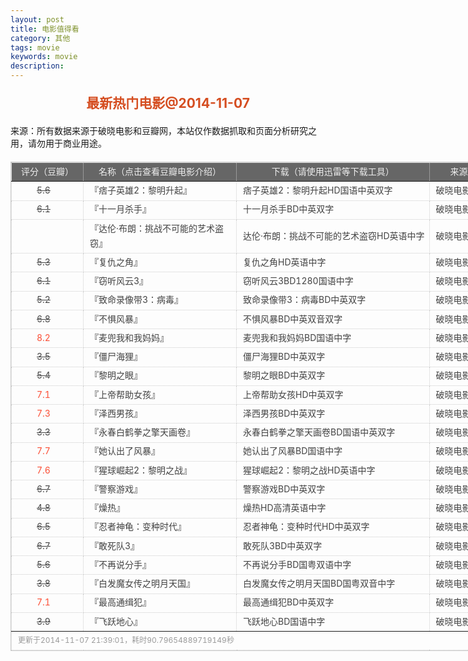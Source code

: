 ```yaml
---
layout: post
title: 电影值得看
category: 其他
tags: movie
keywords: movie 
description: 
---
```

<h2 style="text-align:center;color:#D54E21;margin:20px auto">最新热门电影@2014-11-07</h2>
<div>来源：所有数据来源于破晓电影和豆瓣网，本站仅作数据抓取和页面分析研究之用，请勿用于商业用途。</div>
<table id="movietb">
	<thead>
		<tr>
			<td width="100px">评分（豆瓣）</td>
			<td width="230px">名称（点击查看豆瓣电影介绍）</td>
			<td>下载（请使用迅雷等下载工具）</td>
			<td width="80px">来源</td>
		</tr>
	</thead>
	<tbody>
		<tr>
			<td><a class="grade_bad" href="http://movie.douban.com/subject/25709273/collections" target="_blank">5.6</a>
			</td>
			<td>『<a class="movie" href="http://movie.douban.com/subject/25709273/" target="_blank">痞子英雄2：黎明升起</a>』</td>
			<td><a class="dllink" href="ftp://2:2@p13.poxiao.com:8202/[www.poxiao.com破晓电影]痞子英雄2：黎明升起HD国语中英双字.rmvb" target="_blank">痞子英雄2：黎明升起HD国语中英双字</a>
			</td>
			<td><a class="dlsource" href="http://www.poxiao.com/movie/37786.html" target="_blank">破晓电影</a>
				<br />
			</td>
		</tr>
		<tr>
			<td><a class="grade_bad" href="http://movie.douban.com/subject/10792320/collections" target="_blank">6.1</a>
			</td>
			<td>『<a class="movie" href="http://movie.douban.com/subject/10792320/" target="_blank">十一月杀手</a>』</td>
			<td><a class="dllink" href="ftp://2:2@p27.poxiao.com:8201/[www.poxiao.com破晓电影]十一月杀手BD中英双字.rmvb" target="_blank">十一月杀手BD中英双字</a>
			</td>
			<td><a class="dlsource" href="http://www.poxiao.com/movie/37612.html" target="_blank">破晓电影</a>
				<br />
			</td>
		</tr>
		<tr>
			<td>
				<a class="grade_bad" href="http://movie.douban.com/subject/25806456/collections" target="_blank"></a>
			</td>
			<td>『<a class="movie" href="http://movie.douban.com/subject/25806456/" target="_blank">达伦·布朗：挑战不可能的艺术盗窃</a>』</td>
			<td><a class="dllink" href="ftp://1:1@p13.poxiao.com:8202/[www.poxiao.com破晓电影]达伦·布朗：挑战不可能的艺术盗窃HD英语中字.rmvb" target="_blank">达伦·布朗：挑战不可能的艺术盗窃HD英语中字</a>
			</td>
			<td><a class="dlsource" href="http://www.poxiao.com/movie/37783.html" target="_blank">破晓电影</a>
				<br />
			</td>
		</tr>
		<tr>
			<td><a class="grade_bad" href="http://movie.douban.com/subject/4092661/collections" target="_blank">5.3</a>
			</td>
			<td>『<a class="movie" href="http://movie.douban.com/subject/4092661/" target="_blank">复仇之角</a>』</td>
			<td><a class="dllink" href="ftp://1:1@p27.poxiao.com:8201/[www.poxiao.com破晓电影]复仇之角HD英语中字.rmvb" target="_blank">复仇之角HD英语中字</a>
			</td>
			<td><a class="dlsource" href="http://www.poxiao.com/movie/37782.html" target="_blank">破晓电影</a>
				<br />
			</td>
		</tr>
		<tr>
			<td><a class="grade_bad" href="http://movie.douban.com/subject/10726941/collections" target="_blank">6.1</a>
			</td>
			<td>『<a class="movie" href="http://movie.douban.com/subject/10726941/" target="_blank">窃听风云3</a>』</td>
			<td><a class="dllink" href="ftp://3:3@p13.poxiao.com:8202/窃听风云3BD1280国语中字[www.poxiao.com破晓电影].rmvb" target="_blank">窃听风云3BD1280国语中字</a>
			</td>
			<td><a class="dlsource" href="http://www.poxiao.com/movie/37254.html" target="_blank">破晓电影</a>
				<br />
			</td>
		</tr>
		<tr>
			<td><a class="grade_bad" href="http://movie.douban.com/subject/25885962/collections" target="_blank">5.2</a>
			</td>
			<td>『<a class="movie" href="http://movie.douban.com/subject/25885962/" target="_blank">致命录像带3：病毒</a>』</td>
			<td><a class="dllink" href="ftp://3:3@p13.poxiao.com:8202/[www.poxiao.com破晓电影]致命录像带3：病毒BD中英双字.rmvb" target="_blank">致命录像带3：病毒BD中英双字</a>
			</td>
			<td><a class="dlsource" href="http://www.poxiao.com/movie/37766.html" target="_blank">破晓电影</a>
				<br />
			</td>
		</tr>
		<tr>
			<td><a class="grade_bad" href="http://movie.douban.com/subject/7065187/collections" target="_blank">6.8</a>
			</td>
			<td>『<a class="movie" href="http://movie.douban.com/subject/7065187/" target="_blank">不惧风暴</a>』</td>
			<td><a class="dllink" href="ftp://2:2@p13.poxiao.com:8202/[www.poxiao.com破晓电影]不惧风暴BD中英双音双字.MKV" target="_blank">不惧风暴BD中英双音双字</a>
			</td>
			<td><a class="dlsource" href="http://www.poxiao.com/movie/37758.html" target="_blank">破晓电影</a>
				<br />
			</td>
		</tr>
		<tr>
			<td><a class="grade_good" href="http://movie.douban.com/subject/25884416/collections" target="_blank">8.2</a>
			</td>
			<td>『<a class="movie" href="http://movie.douban.com/subject/25884416/" target="_blank">麦兜我和我妈妈</a>』</td>
			<td><a class="dllink" href="ftp://1:1@p13.poxiao.com:8202/[www.poxiao.com破晓电影]麦兜我和我妈妈BD国语中字.mkv" target="_blank">麦兜我和我妈妈BD国语中字</a>
			</td>
			<td><a class="dlsource" href="http://www.poxiao.com/movie/37763.html" target="_blank">破晓电影</a>
				<br />
			</td>
		</tr>
		<tr>
			<td><a class="grade_bad" href="http://movie.douban.com/subject/25824354/collections" target="_blank">3.5</a>
			</td>
			<td>『<a class="movie" href="http://movie.douban.com/subject/25824354/" target="_blank">僵尸海狸</a>』</td>
			<td><a class="dllink" href="ftp://1:1@p27.poxiao.com:8201/[www.poxiao.com破晓电影]僵尸海狸BD中英双字.rmvb" target="_blank">僵尸海狸BD中英双字</a>
			</td>
			<td><a class="dlsource" href="http://www.poxiao.com/movie/37762.html" target="_blank">破晓电影</a>
				<br />
			</td>
		</tr>
		<tr>
			<td><a class="grade_bad" href="http://movie.douban.com/subject/25731086/collections" target="_blank">5.4</a>
			</td>
			<td>『<a class="movie" href="http://movie.douban.com/subject/25731086/" target="_blank">黎明之眼</a>』</td>
			<td><a class="dllink" href="ftp://7:7@p13.poxiao.com:8202/[www.poxiao.com破晓电影]黎明之眼BD中英双字.rmvb" target="_blank">黎明之眼BD中英双字</a>
			</td>
			<td><a class="dlsource" href="http://www.poxiao.com/movie/37760.html" target="_blank">破晓电影</a>
				<br />
			</td>
		</tr>
		<tr>
			<td><a class="grade_good" href="http://movie.douban.com/subject/10531415/collections" target="_blank">7.1</a>
			</td>
			<td>『<a class="movie" href="http://movie.douban.com/subject/10531415/" target="_blank">上帝帮助女孩</a>』</td>
			<td><a class="dllink" href="ftp://6:6@p13.poxiao.com:8202/[www.poxiao.com破晓电影]上帝帮助女孩HD中英双字.rmvb" target="_blank">上帝帮助女孩HD中英双字</a>
			</td>
			<td><a class="dlsource" href="http://www.poxiao.com/movie/37759.html" target="_blank">破晓电影</a>
				<br />
			</td>
		</tr>
		<tr>
			<td><a class="grade_good" href="http://movie.douban.com/subject/20497905/collections" target="_blank">7.3</a>
			</td>
			<td>『<a class="movie" href="http://movie.douban.com/subject/20497905/" target="_blank">泽西男孩</a>』</td>
			<td><a class="dllink" href="ftp://1:1@p27.poxiao.com:8201/[www.poxiao.com破晓电影]泽西男孩BD中英双字.rmvb" target="_blank">泽西男孩BD中英双字</a>
			</td>
			<td><a class="dlsource" href="http://www.poxiao.com/movie/37688.html" target="_blank">破晓电影</a>
				<br />
			</td>
		</tr>
		<tr>
			<td><a class="grade_bad" href="http://movie.douban.com/subject/25725744/collections" target="_blank">3.3</a>
			</td>
			<td>『<a class="movie" href="http://movie.douban.com/subject/25725744/" target="_blank">永春白鹤拳之擎天画卷</a>』</td>
			<td><a class="dllink" href="ftp://5:5@p13.poxiao.com:8202/[www.poxiao.com破晓电影]永春白鹤拳之擎天画卷BD国语中英双字.mkv" target="_blank">永春白鹤拳之擎天画卷BD国语中英双字</a>
			</td>
			<td><a class="dlsource" href="http://www.poxiao.com/movie/37757.html" target="_blank">破晓电影</a>
				<br />
			</td>
		</tr>
		<tr>
			<td><a class="grade_good" href="http://movie.douban.com/subject/25882273/collections" target="_blank">7.7</a>
			</td>
			<td>『<a class="movie" href="http://movie.douban.com/subject/25882273/" target="_blank">她认出了风暴</a>』</td>
			<td><a class="dllink" href="ftp://4:4@p13.poxiao.com:8202/[www.poxiao.com破晓电影]她认出了风暴BD国语中字.rmvb" target="_blank">她认出了风暴BD国语中字</a>
			</td>
			<td><a class="dlsource" href="http://www.poxiao.com/movie/37754.html" target="_blank">破晓电影</a>
				<br />
			</td>
		</tr>
		<tr>
			<td><a class="grade_good" href="http://movie.douban.com/subject/7046723/collections" target="_blank">7.6</a>
			</td>
			<td>『<a class="movie" href="http://movie.douban.com/subject/7046723/" target="_blank">猩球崛起2：黎明之战</a>』</td>
			<td><a class="dllink" href="ftp://8:8@p27.poxiao.com:8201/[www.poxiao.com破晓电影]猩球崛起2：黎明之战HD英语中字.rmvb" target="_blank">猩球崛起2：黎明之战HD英语中字</a>
			</td>
			<td><a class="dlsource" href="http://www.poxiao.com/movie/37753.html" target="_blank">破晓电影</a>
				<br />
			</td>
		</tr>
		<tr>
			<td><a class="grade_bad" href="http://movie.douban.com/subject/24702267/collections" target="_blank">6.7</a>
			</td>
			<td>『<a class="movie" href="http://movie.douban.com/subject/24702267/" target="_blank">警察游戏</a>』</td>
			<td><a class="dllink" href="ftp://6:6@p27.poxiao.com:8201/[www.poxiao.com破晓电影]警察游戏BD中英双字.rmvb" target="_blank">警察游戏BD中英双字</a>
			</td>
			<td><a class="dlsource" href="http://www.poxiao.com/movie/37752.html" target="_blank">破晓电影</a>
				<br />
			</td>
		</tr>
		<tr>
			<td><a class="grade_bad" href="http://movie.douban.com/subject/24321137/collections" target="_blank">4.8</a>
			</td>
			<td>『<a class="movie" href="http://movie.douban.com/subject/24321137/" target="_blank">燥热</a>』</td>
			<td><a class="dllink" href="ftp://7:7@p27.poxiao.com:8201/[www.poxiao.com破晓电影]燥热HD高清英语中字.rmvb" target="_blank">燥热HD高清英语中字</a>
			</td>
			<td><a class="dlsource" href="http://www.poxiao.com/movie/37751.html" target="_blank">破晓电影</a>
				<br />
			</td>
		</tr>
		<tr>
			<td><a class="grade_bad" href="http://movie.douban.com/subject/3217149/collections" target="_blank">6.5</a>
			</td>
			<td>『<a class="movie" href="http://movie.douban.com/subject/3217149/" target="_blank">忍者神龟：变种时代</a>』</td>
			<td><a class="dllink" href="ftp://3:3@p13.poxiao.com:8202/[www.poxiao.com破晓电影]忍者神龟：变种时代HD中英双字.rmvb" target="_blank">忍者神龟：变种时代HD中英双字</a>
			</td>
			<td><a class="dlsource" href="http://www.poxiao.com/movie/37748.html" target="_blank">破晓电影</a>
				<br />
			</td>
		</tr>
		<tr>
			<td><a class="grade_bad" href="http://movie.douban.com/subject/11610281/collections" target="_blank">6.7</a>
			</td>
			<td>『<a class="movie" href="http://movie.douban.com/subject/11610281/" target="_blank">敢死队3</a>』</td>
			<td><a class="dllink" href="ftp://2:2@p13.poxiao.com:8202/[www.poxiao.com破晓电影]敢死队3BD中英双字.rmvb" target="_blank">敢死队3BD中英双字</a>
			</td>
			<td><a class="dlsource" href="http://www.poxiao.com/movie/37416.html" target="_blank">破晓电影</a>
				<br />
			</td>
		</tr>
		<tr>
			<td><a class="grade_bad" href="http://movie.douban.com/subject/25824852/collections" target="_blank">5.6</a>
			</td>
			<td>『<a class="movie" href="http://movie.douban.com/subject/25824852/" target="_blank">不再说分手</a>』</td>
			<td><a class="dllink" href="ftp://1:1@p13.poxiao.com:8202/[www.poxiao.com破晓电影]不再说分手BD国粤双语中字.mkv" target="_blank">不再说分手BD国粤双语中字</a>
			</td>
			<td><a class="dlsource" href="http://www.poxiao.com/movie/37543.html" target="_blank">破晓电影</a>
				<br />
			</td>
		</tr>
		<tr>
			<td><a class="grade_bad" href="http://movie.douban.com/subject/10807916/collections" target="_blank">3.8</a>
			</td>
			<td>『<a class="movie" href="http://movie.douban.com/subject/10807916/" target="_blank">白发魔女传之明月天国</a>』</td>
			<td><a class="dllink" href="ftp://2:2@p13.poxiao.com:8202/[www.poxiao.com破晓电影]白发魔女传之明月天国BD国粤双音中字.mkv" target="_blank">白发魔女传之明月天国BD国粤双音中字</a>
			</td>
			<td><a class="dlsource" href="http://www.poxiao.com/movie/37506.html" target="_blank">破晓电影</a>
				<br />
			</td>
		</tr>
		<tr>
			<td><a class="grade_good" href="http://movie.douban.com/subject/6873176/collections" target="_blank">7.1</a>
			</td>
			<td>『<a class="movie" href="http://movie.douban.com/subject/6873176/" target="_blank">最高通缉犯</a>』</td>
			<td><a class="dllink" href="ftp://1:1@p13.poxiao.com:8202/[www.poxiao.com破晓电影]最高通缉犯BD中英双字.rmvb" target="_blank">最高通缉犯BD中英双字</a>
			</td>
			<td><a class="dlsource" href="http://www.poxiao.com/movie/37744.html" target="_blank">破晓电影</a>
				<br />
			</td>
		</tr>
		<tr>
			<td><a class="grade_bad" href="http://movie.douban.com/subject/25913178/collections" target="_blank">3.9</a>
			</td>
			<td>『<a class="movie" href="http://movie.douban.com/subject/25913178/" target="_blank">飞跃地心</a>』</td>
			<td><a class="dllink" href="ftp://8:8@p13.poxiao.com:8202/[www.poxiao.com破晓电影]飞跃地心BD国语中字.mkv" target="_blank">飞跃地心BD国语中字</a>
			</td>
			<td><a class="dlsource" href="http://www.poxiao.com/movie/37743.html" target="_blank">破晓电影</a>
				<br />
			</td>
		</tr>
	</tbody>
	<tfoot>
		<tr>
			<td colspan="4">更新于2014-11-07 21:39:01，耗时90.79654889719149秒</td>
		</tr>
	</tfoot>
</table>
<style>
	#movietb {width:790px;border:1px #CCCCCC solid;font-size:14px;margin:20px auto;}
	    #movietb td {border:1px #CCCCCC dotted;line-height:24px;vertical-align: middle;}
	    #movietb a {text-decoration:none;color:#464646; text-shadow:0 1px 0 #F2F2F2;border:0!important}
	    #movietb a:hover {text-decoration:underline;color:#D54E21;}
	    #movietb tbody tr:hover{background:#CCC}
	    .grade_good {color:#FF5138!important;margin-left:30px}
	    .grade_bad {text-decoration:line-through!important;margin-left:30px}
	    #movietb thead {background-color:#666;color:#eee;text-align:center}
	    #movietb tbody {text-align:left;}
	    #movietb tbody td {padding-left:10px;}
	    #movietb tfoot td,.size {padding-left: 10px;font-size:12px;color:#999}
</style>